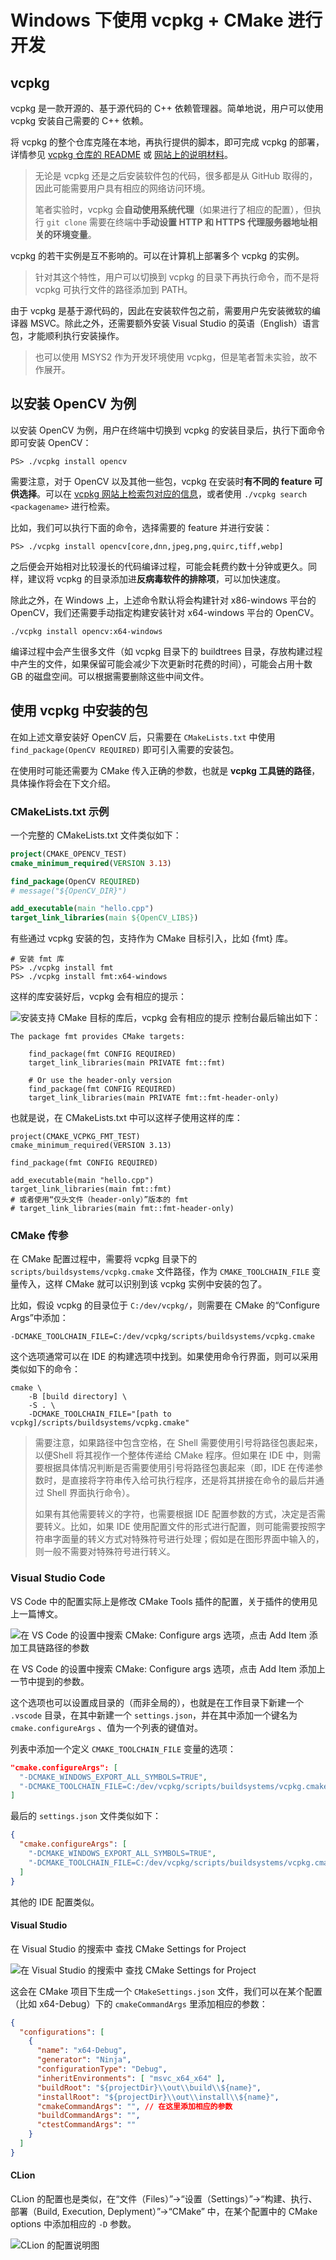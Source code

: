 # Windows 下使用 vcpkg + CMake 进行开发

## vcpkg

vcpkg 是一款开源的、基于源代码的 C++ 依赖管理器。简单地说，用户可以使用 vcpkg 安装自己需要的 C++ 依赖。

将 vcpkg 的整个仓库克隆在本地，再执行提供的脚本，即可完成 vcpkg 的部署，详情参见 [vcpkg 仓库的 README](https://github.com/microsoft/vcpkg) 或 [网站上的说明材料](https://vcpkg.io/en/getting-started.html)。

> 无论是 vcpkg 还是之后安装软件包的代码，很多都是从 GitHub 取得的，因此可能需要用户具有相应的网络访问环境。
> 
> 笔者实验时，vcpkg 会**自动使用系统代理**（如果进行了相应的配置），但执行 `git clone` 需要在终端中**手动设置 HTTP 和 HTTPS 代理服务器地址相关的环境变量**。

vcpkg 的若干实例是互不影响的。可以在计算机上部署多个 vcpkg 的实例。

> 针对其这个特性，用户可以切换到 vcpkg 的目录下再执行命令，而不是将 vcpkg 可执行文件的路径添加到 PATH。

由于 vcpkg 是基于源代码的，因此在安装软件包之前，需要用户先安装微软的编译器 MSVC。除此之外，还需要额外安装 Visual Studio 的英语（English）语言包，才能顺利执行安装操作。

> 也可以使用 MSYS2 作为开发环境使用 vcpkg，但是笔者暂未实验，故不作展开。

## 以安装 OpenCV 为例

以安装 OpenCV 为例，用户在终端中切换到 vcpkg 的安装目录后，执行下面命令即可安装 OpenCV：

```console
PS> ./vcpkg install opencv
```

需要注意，对于 OpenCV 以及其他一些包，vcpkg 在安装时**有不同的 feature 可供选择**。可以在 [vcpkg 网站上检索包对应的信息](https://vcpkg.io/en/packages.html)，或者使用 `./vcpkg search <packagename>` 进行检索。

比如，我们可以执行下面的命令，选择需要的 feature 并进行安装：

```console
PS> ./vcpkg install opencv[core,dnn,jpeg,png,quirc,tiff,webp]
```

之后便会开始相对比较漫长的代码编译过程，可能会耗费约数十分钟或更久。同样，建议将 vcpkg 的目录添加进**反病毒软件的排除项**，可以加快速度。

除此之外，在 Windows 上，上述命令默认将会构建针对 x86-windows 平台的 OpenCV，我们还需要手动指定构建安装针对 x64-windows 平台的 OpenCV。

```console
./vcpkg install opencv:x64-windows
```

编译过程中会产生很多文件（如 vcpkg 目录下的 buildtrees 目录，存放构建过程中产生的文件，如果保留可能会减少下次更新时花费的时间），可能会占用十数 GB 的磁盘空间。可以根据需要删除这些中间文件。

## 使用 vcpkg 中安装的包

在如上述文章安装好 OpenCV 后，只需要在 `CMakeLists.txt` 中使用 `find_package(OpenCV REQUIRED)` 即可引入需要的安装包。

在使用时可能还需要为 CMake 传入正确的参数，也就是 **vcpkg 工具链的路径**，具体操作将会在下文介绍。

### CMakeLists.txt 示例


一个完整的 CMakeLists.txt 文件类似如下：

```cmake
project(CMAKE_OPENCV_TEST)
cmake_minimum_required(VERSION 3.13)

find_package(OpenCV REQUIRED)
# message("${OpenCV_DIR}")

add_executable(main "hello.cpp")
target_link_libraries(main ${OpenCV_LIBS})
```

有些通过 vcpkg 安装的包，支持作为 CMake 目标引入，比如 \{fmt\} 库。

```
# 安装 fmt 库
PS> ./vcpkg install fmt
PS> ./vcpkg install fmt:x64-windows
```

这样的库安装好后，vcpkg 会有相应的提示：

![安装支持 CMake 目标的库后，vcpkg 会有相应的提示](https://img-blog.csdnimg.cn/77cfe27005fa443587749113466cdfe7.png)
控制台最后输出如下：

```
The package fmt provides CMake targets:

    find_package(fmt CONFIG REQUIRED)
    target_link_libraries(main PRIVATE fmt::fmt)

    # Or use the header-only version
    find_package(fmt CONFIG REQUIRED)
    target_link_libraries(main PRIVATE fmt::fmt-header-only)

```

也就是说，在 CMakeLists.txt 中可以这样子使用这样的库：

```
project(CMAKE_VCPKG_FMT_TEST)
cmake_minimum_required(VERSION 3.13)

find_package(fmt CONFIG REQUIRED)

add_executable(main "hello.cpp")
target_link_libraries(main fmt::fmt)
# 或者使用“仅头文件（header-only）”版本的 fmt
# target_link_libraries(main fmt::fmt-header-only)
```

### CMake 传参

在 CMake 配置过程中，需要将 vcpkg 目录下的 `scripts/buildsystems/vcpkg.cmake` 文件路径，作为 `CMAKE_TOOLCHAIN_FILE` 变量传入，这样 CMake 就可以识别到该 vcpkg 实例中安装的包了。

比如，假设 vcpkg 的目录位于 `C:/dev/vcpkg/`，则需要在 CMake 的“Configure Args”中添加：

```
-DCMAKE_TOOLCHAIN_FILE=C:/dev/vcpkg/scripts/buildsystems/vcpkg.cmake
```

这个选项通常可以在 IDE 的构建选项中找到。如果使用命令行界面，则可以采用类似如下的命令：

```
cmake \
    -B [build directory] \
    -S . \
    -DCMAKE_TOOLCHAIN_FILE="[path to vcpkg]/scripts/buildsystems/vcpkg.cmake"
```

> 需要注意，如果路径中包含空格，在 Shell 需要使用引号将路径包裹起来，以便Shell 将其视作一个整体传递给 CMake 程序。但如果在 IDE 中，则需要根据具体情况判断是否需要使用引号将路径包裹起来（即，IDE 在传递参数时，是直接将字符串传入给可执行程序，还是将其拼接在命令的最后并通过 Shell 界面执行命令）。
>
> 如果有其他需要转义的字符，也需要根据 IDE 配置参数的方式，决定是否需要转义。比如，如果 IDE 使用配置文件的形式进行配置，则可能需要按照字符串字面量的转义方式对特殊符号进行处理；假如是在图形界面中输入的，则一般不需要对特殊符号进行转义。

### Visual Studio Code

VS Code 中的配置实际上是修改 CMake Tools 插件的配置，关于插件的使用见上一篇博文。

![在 VS Code 的设置中搜索 CMake: Configure args 选项，点击 Add Item 添加工具链路径的参数](https://img-blog.csdnimg.cn/c460b12a612645748cc3da1fab9c80d3.png)

在 VS Code 的设置中搜索 CMake: Configure args 选项，点击 Add Item 添加上一节中提到的参数。

这个选项也可以设置成目录的（而非全局的），也就是在工作目录下新建一个 `.vscode` 目录，在其中新建一个 `settings.json`，并在其中添加一个键名为 `cmake.configureArgs` 、值为一个列表的键值对。

列表中添加一个定义 `CMAKE_TOOLCHAIN_FILE` 变量的选项：

```json
"cmake.configureArgs": [
  "-DCMAKE_WINDOWS_EXPORT_ALL_SYMBOLS=TRUE",
  "-DCMAKE_TOOLCHAIN_FILE=C:/dev/vcpkg/scripts/buildsystems/vcpkg.cmake"
]
```

最后的 `settings.json` 文件类似如下：

```json
{
  "cmake.configureArgs": [
    "-DCMAKE_WINDOWS_EXPORT_ALL_SYMBOLS=TRUE",
    "-DCMAKE_TOOLCHAIN_FILE=C:/dev/vcpkg/scripts/buildsystems/vcpkg.cmake"
  ]
}
```

其他的 IDE 配置类似。

#### Visual Studio

在 Visual Studio 的搜索中 查找 CMake Settings for Project

![在 Visual Studio 的搜索中 查找 CMake Settings for Project](https://img-blog.csdnimg.cn/8893a0b749d34adfb1ed3c57fcf1c6e2.png)

这会在 CMake 项目下生成一个 `CMakeSettings.json` 文件，我们可以在某个配置（比如 x64-Debug）下的 `cmakeCommandArgs` 里添加相应的参数：

```json
{
  "configurations": [
    {
      "name": "x64-Debug",
      "generator": "Ninja",
      "configurationType": "Debug",
      "inheritEnvironments": [ "msvc_x64_x64" ],
      "buildRoot": "${projectDir}\\out\\build\\${name}",
      "installRoot": "${projectDir}\\out\\install\\${name}",
      "cmakeCommandArgs": "", // 在这里添加相应的参数
      "buildCommandArgs": "",
      "ctestCommandArgs": ""
    }
  ]
}
```

#### CLion

CLion 的配置也是类似，在“文件（Files）”->“设置（Settings）”->“构建、执行、部署（Build, Execution, Deplyment）”->“CMake” 中，在某个配置中的 CMake options 中添加相应的 `-D` 参数。

![CLion 的配置说明图](https://img-blog.csdnimg.cn/6897fe5c56234afdb0fb13f6f6024296.png)
